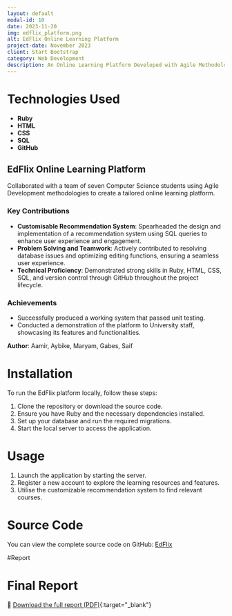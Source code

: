 ```yaml
---
layout: default
modal-id: 10
date: 2023-11-20
img: edflix_platform.png
alt: EdFlix Online Learning Platform
project-date: November 2023
client: Start Bootstrap
category: Web Development
description: An Online Learning Platform Developed with Agile Methodologies
---
```


# Technologies Used

- **Ruby**
- **HTML**
- **CSS**
- **SQL**
- **GitHub**

## EdFlix Online Learning Platform
Collaborated with a team of seven Computer Science students using Agile Development methodologies to create a tailored online learning platform.

### Key Contributions
- **Customisable Recommendation System**: Spearheaded the design and implementation of a recommendation system using SQL queries to enhance user experience and engagement.
- **Problem Solving and Teamwork**: Actively contributed to resolving database issues and optimizing editing functions, ensuring a seamless user experience.
- **Technical Proficiency**: Demonstrated strong skills in Ruby, HTML, CSS, SQL, and version control through GitHub throughout the project lifecycle.

### Achievements
- Successfully produced a working system that passed unit testing.
- Conducted a demonstration of the platform to University staff, showcasing its features and functionalities.

**Author**: Aamir, Aybike, Maryam, Gabes, Saif

# Installation

To run the EdFlix platform locally, follow these steps:

1. Clone the repository or download the source code.
2. Ensure you have Ruby and the necessary dependencies installed.
3. Set up your database and run the required migrations.
4. Start the local server to access the application.

# Usage

1. Launch the application by starting the server.
2. Register a new account to explore the learning resources and features.
3. Utilise the customizable recommendation system to find relevant courses.


# Source Code

You can view the complete source code on GitHub: [EdFlix](https://github.com/efamelody/edFlix)

#Report
# Final Report

📄 [Download the full report (PDF)](/assets/files/edflix_report.pdf){:target="_blank"}

